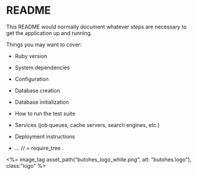 # README

This README would normally document whatever steps are necessary to get the
application up and running.

Things you may want to cover:

* Ruby version

* System dependencies

* Configuration

* Database creation

* Database initialization

* How to run the test suite

* Services (job queues, cache servers, search engines, etc.)

* Deployment instructions

* ...
// = require_tree .

<div id="butohes-log">
  <div id="butohes-log-image" class="cover-slide inview">
    <%= image_tag asset_path("butohes_logo_white.png", alt: "butohes.logo"), class:"logo" %><br>
  </div>
</div>